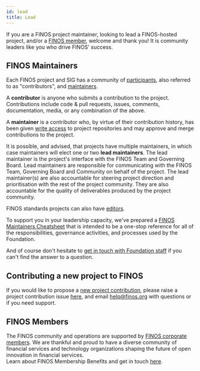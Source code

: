 ```yaml
---
id: lead
title: Lead
---
```


If you are a FINOS project maintainer, looking to lead a FINOS-hosted project, and/or a [FINOS member](https://finos.org/members), welcome and thank you!  It is community leaders like you who drive FINOS' success.

## FINOS Maintainers
Each FINOS project and SIG has a community of [participants](https://github.com/finos/software-project-blueprint/blob/main/CONTRIBUTING.md#roles), also referred to as "contributors", and [maintainers](https://github.com/finos/software-project-blueprint/blob/main/CONTRIBUTING.md#roles).

A **contributor** is anyone who submits a contribution to the project. Contributions include code & pull requests, issues, comments, documentation, media, or any combination of the above.

A **maintainer** is a contributor who, by virtue of their contribution history, has been given [write access](https://docs.github.com/en/organizations/managing-access-to-your-organizations-repositories/repository-roles-for-an-organization#repository-roles-for-organizations) to project repositories and may approve and merge contributions to the project.

It is possible, and advised, that projects have multiple maintainers, in which case maintainers will elect one or two **lead maintainers**. The lead maintainer is the project's interface with the FINOS Team and Governing Board. Lead maintainers are responsible for communicating with the FINOS Team, Governing Board and Community on behalf of the project. The lead maintainer(s) are also accountable for steering project direction and prioritisation with the rest of the project community. They are also accountable for the quality of deliverables produced by the project community.

FINOS standards projects can also have [editors](https://github.com/finos/standards-project-blueprint/blob/master/governance-documents/5._Governance.md#1roles).

To support you in your leadership capacity, we've prepared a [FINOS Maintainers Cheatsheet](https://odp.finos.org/docs/finos-maintainers-cheatsheet/) that is intended to be a one-stop reference for all of the responsibilities, governance activities, and processes used by the Foundation.

And of course don't hesitate to [get in touch with Foundation staff](https://finos.org/contact-us) if you can't find the answer to a question.

## Contributing a new project to FINOS
If you would like to propose a [new project contribution](https://github.com/finos/community/blob/master/docs/governance/Software-Projects/finos-contribution-process.png), please raise a project contribution issue [here](https://github.com/finos/community/issues/new/choose), and email [help@finos.org](https://github.com/finos/community/blob/master/docs/governance/Software-Projects/finos-contribution-process.png) with questions or if you need support.

## FINOS Members 
The FINOS community and operations are supported by [FINOS corporate members](https://finos.org/members). We are thankful and proud to have a diverse community of financial services and technology organizations shaping the future of open innovation in financial services.  
Learn about FINOS Membership Benefits and get in touch [here](https://www.finos.org/membership-benefits?hsLang=en-us).
